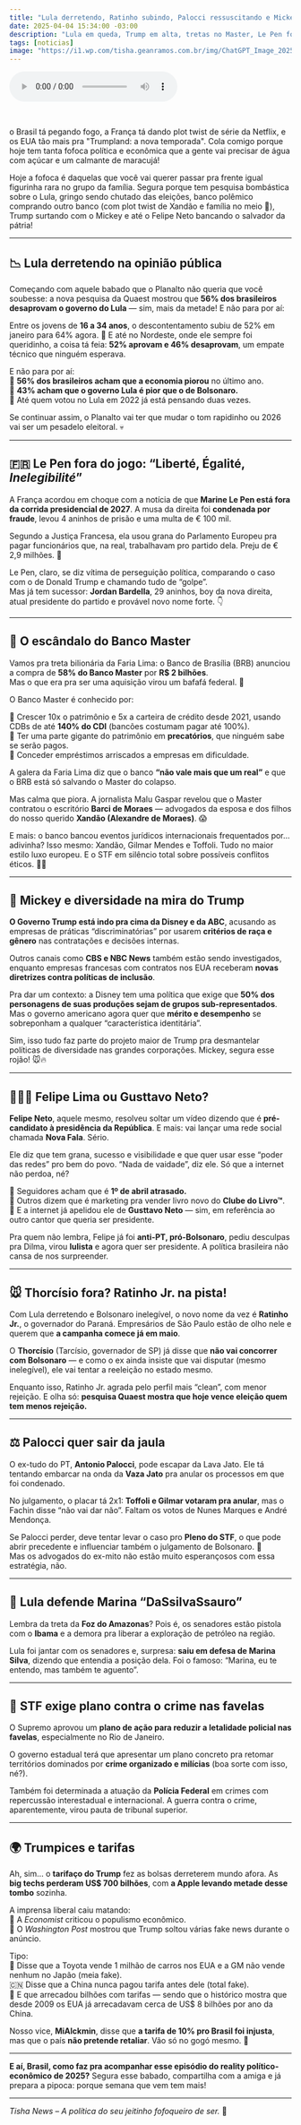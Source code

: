 ```yaml
---
title: "Lula derretendo, Ratinho subindo, Palocci ressuscitando e Mickey no paredão do Trump."
date: 2025-04-04 15:34:00 -03:00
description: "Lula em queda, Trump em alta, tretas no Master, Le Pen fora da disputa e até Felipe Neto candidato! O mundo virou um reality! 🌍🔥"
tags: [noticias]
image: "https://i1.wp.com/tisha.geanramos.com.br/img/ChatGPT_Image_2025-04-04.png?resize=700,467"
---
```


<audio id="player-audio" controls="">
<source src="./audio/giro-de-noticias-250404-p1.mp3" type="audio/mpeg" />
</audio>
<p><br /></p>

o Brasil tá pegando fogo, a França tá dando plot twist de série da Netflix, e os EUA tão mais pra "Trumpland: a nova temporada". Cola comigo porque hoje tem tanta fofoca política e econômica que a gente vai precisar de água com açúcar e um calmante de maracujá!

Hoje a fofoca é daquelas que você vai querer passar pra frente igual figurinha rara no grupo da família. Segura porque tem pesquisa bombástica sobre o Lula, gringo sendo chutado das eleições, banco polêmico comprando outro banco (com plot twist de Xandão e família no meio 👀), Trump surtando com o Mickey e até o Felipe Neto bancando o salvador da pátria!

---

## 📉 Lula derretendo na opinião pública

Começando com aquele babado que o Planalto não queria que você soubesse: a nova pesquisa da Quaest mostrou que **56% dos brasileiros desaprovam o governo do Lula** — sim, mais da metade! E não para por aí:

Entre os jovens de **16 a 34 anos**, o descontentamento subiu de 52% em janeiro para 64% agora. 😬 E até no Nordeste, onde ele sempre foi queridinho, a coisa tá feia: **52% aprovam e 46% desaprovam**, um empate técnico que ninguém esperava.

E não para por aí:  
📌 **56% dos brasileiros acham que a economia piorou** no último ano.  
📌 **43% acham que o governo Lula é pior que o de Bolsonaro.**  
📌 Até quem votou no Lula em 2022 já está pensando duas vezes.

Se continuar assim, o Planalto vai ter que mudar o tom rapidinho ou 2026 vai ser um pesadelo eleitoral. 💀

---

## 🇫🇷 Le Pen fora do jogo: “Liberté, Égalité, *Inelegibilité*”

A França acordou em choque com a notícia de que **Marine Le Pen está fora da corrida presidencial de 2027**. A musa da direita foi **condenada por fraude**, levou 4 aninhos de prisão e uma multa de € 100 mil.

Segundo a Justiça Francesa, ela usou grana do Parlamento Europeu pra pagar funcionários que, na real, trabalhavam pro partido dela. Preju de € 2,9 milhões. 👀

Le Pen, claro, se diz vítima de perseguição política, comparando o caso com o de Donald Trump e chamando tudo de “golpe”.  
Mas já tem sucessor: **Jordan Bardella**, 29 aninhos, boy da nova direita, atual presidente do partido e provável novo nome forte. 👇  

---

## 💸 O escândalo do Banco Master

Vamos pra treta bilionária da Faria Lima: o Banco de Brasília (BRB) anunciou a compra de **58% do Banco Master** por **R$ 2 bilhões**.  
Mas o que era pra ser uma aquisição virou um bafafá federal. 🤯

O Banco Master é conhecido por:

📌 Crescer 10x o patrimônio e 5x a carteira de crédito desde 2021, usando CDBs de até **140% do CDI** (bancões costumam pagar até 100%).  
📌 Ter uma parte gigante do patrimônio em **precatórios**, que ninguém sabe se serão pagos.  
📌 Conceder empréstimos arriscados a empresas em dificuldade.

A galera da Faria Lima diz que o banco **“não vale mais que um real”** e que o BRB está só salvando o Master do colapso.

Mas calma que piora. A jornalista Malu Gaspar revelou que o Master contratou o escritório **Barci de Moraes** — advogados da esposa e dos filhos do nosso querido **Xandão (Alexandre de Moraes)**. 😱

E mais: o banco bancou eventos jurídicos internacionais frequentados por… adivinha? Isso mesmo: Xandão, Gilmar Mendes e Toffoli. Tudo no maior estilo luxo europeu. E o STF em silêncio total sobre possíveis conflitos éticos. 🥂✨

---

## 🤖 Mickey e diversidade na mira do Trump

**O Governo Trump está indo pra cima da Disney e da ABC**, acusando as empresas de práticas “discriminatórias” por usarem **critérios de raça e gênero** nas contratações e decisões internas.

Outros canais como **CBS e NBC News** também estão sendo investigados, enquanto empresas francesas com contratos nos EUA receberam **novas diretrizes contra políticas de inclusão**.

Pra dar um contexto: a Disney tem uma política que exige que **50% dos personagens de suas produções sejam de grupos sub-representados**.  
Mas o governo americano agora quer que **mérito e desempenho** se sobreponham a qualquer “característica identitária”.

Sim, isso tudo faz parte do projeto maior de Trump pra desmantelar políticas de diversidade nas grandes corporações. Mickey, segura esse rojão! 🐭🔥

---

## 🧑🏻‍💻 Felipe Lima ou Gusttavo Neto?

**Felipe Neto**, aquele mesmo, resolveu soltar um vídeo dizendo que é **pré-candidato à presidência da República**. E mais: vai lançar uma rede social chamada **Nova Fala**. Sério.

Ele diz que tem grana, sucesso e visibilidade e que quer usar esse “poder das redes” pro bem do povo. “Nada de vaidade”, diz ele. Só que a internet não perdoa, né?

📌 Seguidores acham que é **1º de abril atrasado.**  
📌 Outros dizem que é marketing pra vender livro novo do **Clube do Livro™**.  
📌 E a internet já apelidou ele de **Gusttavo Neto** — sim, em referência ao outro cantor que queria ser presidente.

Pra quem não lembra, Felipe já foi **anti-PT, pró-Bolsonaro**, pediu desculpas pra Dilma, virou **lulista** e agora quer ser presidente. A política brasileira não cansa de nos surpreender.

---

## 🐭 Thorcísio fora? Ratinho Jr. na pista!

Com Lula derretendo e Bolsonaro inelegível, o novo nome da vez é **Ratinho Jr.**, o governador do Paraná. Empresários de São Paulo estão de olho nele e querem que **a campanha comece já em maio**.

O **Thorcísio** (Tarcísio, governador de SP) já disse que **não vai concorrer com Bolsonaro** — e como o ex ainda insiste que vai disputar (mesmo inelegível), ele vai tentar a reeleição no estado mesmo.

Enquanto isso, Ratinho Jr. agrada pelo perfil mais “clean”, com menor rejeição. E olha só: **pesquisa Quaest mostra que hoje vence eleição quem tem menos rejeição.**

---

## ⚖️ Palocci quer sair da jaula

O ex-tudo do PT, **Antonio Palocci**, pode escapar da Lava Jato. Ele tá tentando embarcar na onda da **Vaza Jato** pra anular os processos em que foi condenado.

No julgamento, o placar tá 2x1: **Toffoli e Gilmar votaram pra anular**, mas o Fachin disse “não vai dar não”. Faltam os votos de Nunes Marques e André Mendonça.

Se Palocci perder, deve tentar levar o caso pro **Pleno do STF**, o que pode abrir precedente e influenciar também o julgamento de Bolsonaro. 👀  
Mas os advogados do ex-mito não estão muito esperançosos com essa estratégia, não.

---

## 🌱 Lula defende Marina “DaSsilvaSsauro”

Lembra da treta da **Foz do Amazonas**? Pois é, os senadores estão pistola com o **Ibama** e a demora pra liberar a exploração de petróleo na região.

Lula foi jantar com os senadores e, surpresa: **saiu em defesa de Marina Silva**, dizendo que entendia a posição dela. Foi o famoso: “Marina, eu te entendo, mas também te aguento”.

---

## 🔫 STF exige plano contra o crime nas favelas

O Supremo aprovou um **plano de ação para reduzir a letalidade policial nas favelas**, especialmente no Rio de Janeiro.

O governo estadual terá que apresentar um plano concreto pra retomar territórios dominados por **crime organizado e milícias** (boa sorte com isso, né?).

Também foi determinada a atuação da **Polícia Federal** em crimes com repercussão interestadual e internacional. A guerra contra o crime, aparentemente, virou pauta de tribunal superior.

---

## 🌍 Trumpices e tarifas

Ah, sim… o **tarifaço do Trump** fez as bolsas derreterem mundo afora. As **big techs perderam US$ 700 bilhões**, com **a Apple levando metade desse tombo** sozinha.

A imprensa liberal caiu matando:  
📌 A *Economist* criticou o populismo econômico.  
📌 O *Washington Post* mostrou que Trump soltou várias fake news durante o anúncio.

Tipo:  
🚗 Disse que a Toyota vende 1 milhão de carros nos EUA e a GM não vende nenhum no Japão (meia fake).  
🇨🇳 Disse que a China nunca pagou tarifa antes dele (total fake).  
💸 E que arrecadou bilhões com tarifas — sendo que o histórico mostra que desde 2009 os EUA já arrecadavam cerca de US$ 8 bilhões por ano da China.

Nosso vice, **MiAlckmin**, disse que **a tarifa de 10% pro Brasil foi injusta**, mas que o país **não pretende retaliar**. Vão só no gogó mesmo. 😬

---

**E aí, Brasil, como faz pra acompanhar esse episódio do reality político-econômico de 2025?** Segura esse babado, compartilha com a amiga e já prepara a pipoca: porque semana que vem tem mais!

---  

*Tisha News – A política do seu jeitinho fofoqueiro de ser.* 💋
